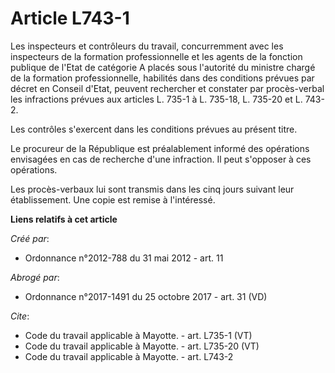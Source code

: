 # Article L743-1

Les inspecteurs et contrôleurs du travail, concurremment avec les inspecteurs de la formation professionnelle et les agents
de la fonction publique de l'Etat de catégorie A placés sous l'autorité du ministre chargé de la formation professionnelle,
habilités dans des conditions prévues par décret en Conseil d'Etat, peuvent rechercher et constater par procès-verbal les
infractions prévues aux articles L. 735-1 à L. 735-18, L. 735-20 et L. 743-2. 

Les contrôles s'exercent dans les conditions prévues au présent titre. 

Le procureur de la République est préalablement informé des opérations envisagées en cas de recherche d'une infraction. Il
peut s'opposer à ces opérations. 

Les procès-verbaux lui sont transmis dans les cinq jours suivant leur établissement. Une copie est remise à l'intéressé.

**Liens relatifs à cet article**

_Créé par_:

  - Ordonnance n°2012-788 du 31 mai 2012 - art. 11

_Abrogé par_:

  - Ordonnance n°2017-1491 du 25 octobre 2017 - art. 31 (VD)

_Cite_:

  - Code du travail applicable à Mayotte. - art. L735-1 (VT)
  - Code du travail applicable à Mayotte. - art. L735-20 (VT)
  - Code du travail applicable à Mayotte. - art. L743-2
